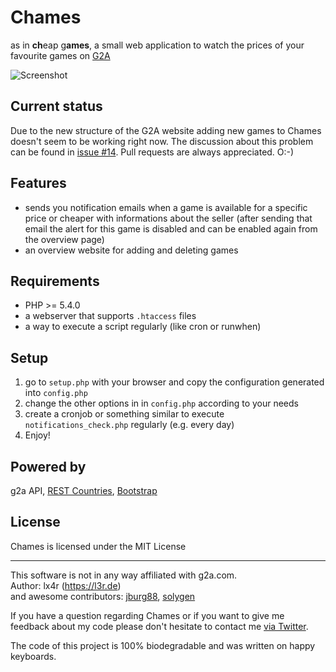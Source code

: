 # Chames
as in **ch**eap g**ames**, a small web application to watch the prices of your favourite games on [G2A](https://www.g2a.com)

![Screenshot](screenshot.png)

## Current status

Due to the new structure of the G2A website adding new games to Chames doesn't seem to be working right now. The discussion about this problem can be found in [issue #14](https://github.com/lx4r/chames/issues/14). Pull requests are always appreciated. O:-)

## Features
- sends you notification emails when a game is available for a specific price or cheaper with informations about the seller (after sending that email the alert for this game is disabled and can be enabled again from the overview page)
- an overview website for adding and deleting games

## Requirements
- PHP >= 5.4.0
- a webserver that supports `.htaccess` files
- a way to execute a script regularly (like cron or runwhen)

## Setup
1. go to `setup.php` with your browser and copy the configuration generated into `config.php`
2. change the other options in in `config.php` according to your needs
3. create a cronjob or something similar to execute `notifications_check.php` regularly (e.g. every day)
3. Enjoy!

## Powered by
g2a API, [REST Countries](https://restcountries.eu), [Bootstrap](http://getbootstrap.com)

## License

Chames is licensed under the MIT License

----
This software is not in any way affiliated with g2a.com.  
Author: lx4r (<https://l3r.de>)  
and awesome contributors: [jburg88](https://github.com/jburg88), [solygen](https://github.com/solygen)

If you have a question regarding Chames or if you want to give me feedback about my code please don't hesitate to contact me [via Twitter](https://twitter.com/lx4r).

The code of this project is 100% biodegradable and was written on happy keyboards.
